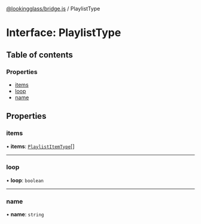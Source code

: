 [@lookingglass/bridge.js](../README.md) / PlaylistType

# Interface: PlaylistType

## Table of contents

### Properties

- [items](PlaylistType.md#items)
- [loop](PlaylistType.md#loop)
- [name](PlaylistType.md#name)

## Properties

### items

• **items**: [`PlaylistItemType`](PlaylistItemType.md)[]

___

### loop

• **loop**: `boolean`

___

### name

• **name**: `string`
